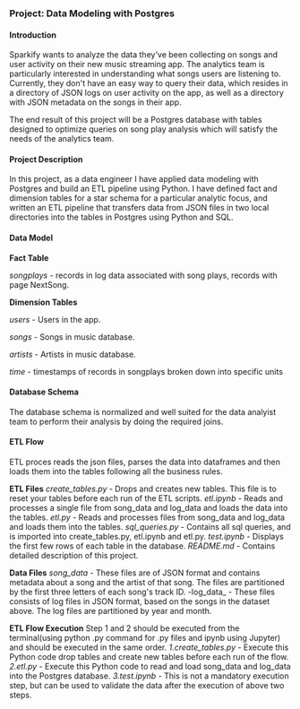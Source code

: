 ### Project: Data Modeling with Postgres

#### Introduction
Sparkify wants to analyze the data they've been collecting on songs and user activity on their new music streaming app. The analytics team is  particularly interested in understanding what songs users are listening to. Currently, they don't have an easy way to query their data, which resides in a directory of JSON logs on user activity on the app, as well as a directory with JSON metadata on the songs in their app.

The end result of this project will be a Postgres database with tables designed to optimize queries on song play analysis which will satisfy the needs of the analytics team.

#### Project Description
In this project, as a data engineer I have applied data modeling with Postgres and build an ETL pipeline using Python. I have defined fact and dimension tables for a star schema for a particular analytic focus, and written an ETL pipeline that transfers data from JSON files in two local directories into the tables in Postgres using Python and SQL. 

#### Data Model

**Fact Table** 

_songplays_ - records in log data associated with song plays, records with page NextSong.

**Dimension Tables**

_users_ - Users in the app.

_songs_ - Songs in music database.

_artists_ - Artists in music database.

_time_ - timestamps of records in songplays broken down into specific units

#### Database Schema

The database schema is normalized and well suited for the data analyist team to perform their analysis by doing the required joins.

#### ETL Flow
ETL proces reads the json files, parses the data into dataframes and then loads them into the tables following all the business rules.

**ETL Files**
_create_tables.py_ - Drops and creates new tables. This file is to reset your tables before each run of the ETL scripts.
_etl.ipynb_ - Reads and processes a single file from song_data and log_data and loads the data into the tables.
_etl.py_ - Reads and processes files from song_data and log_data and loads them into the tables.
_sql_queries.py_ - Contains all sql queries, and is imported into create_tables.py, etl.ipynb and etl.py.
_test.ipynb_ - Displays the first few rows of each table in the database.
_README.md_ - Contains detailed description of this project.

**Data Files**
_song_data_ - These files are of JSON format and contains metadata about a song and the artist of that song. The files are partitioned by the first three letters of each song's track ID.
-log_data_ - These files consists of log files in JSON format, based on the songs in the dataset above. The log files are partitioned by year and month.

**ETL Flow Execution**
Step 1 and 2 should be executed from the terminal(using python <FileName>.py command for .py files and ipynb using Jupyter) and should be executed in the same order.
_1.create_tables.py_ - Execute this Python code drop tables and create new tables before each run of the flow.
_2.etl.py_ - Execute this Python code to read and load song_data and log_data into the Postgres database.
_3.test.ipynb_ - This is not a mandatory execution step, but can be used to validate the data after the execution of above two steps.